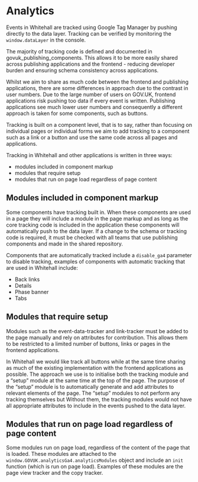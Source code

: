 # Analytics

Events in Whitehall are tracked using Google Tag Manager by pushing directly to the data layer. Tracking can be verified by monitoring the `window.dataLayer` in the console.

The majority of tracking code is defined and documented in govuk_publishing_components. This allows it to be more easily shared across publishing applications and the frontend - reducing developer burden and ensuring schema consistency across applications.

Whilst we aim to share as much code between the frontend and publishing applications, there are some differences in approach due to the contrast in user numbers. Due to the large number of users on GOV.UK, frontend applications risk pushing too data if every event is written. Publishing applications see much lower user numbers and consequently a different approach is taken for some components, such as buttons.

Tracking is built on a component level, that is to say, rather than focusing on individual pages or individual forms we aim to add tracking to a component such as a link or a button and use the same code across all pages and applications.

Tracking in Whitehall and other applications is written in three ways:
- modules included in component markup
- modules that require setup
- modules that run on page load regardless of page content

## Modules included in component markup

Some components have tracking built in. When these components are used in a page they will include a module in the page markup and as long as the core tracking code is included in the application these components will automatically push to the data layer. If a change to the schema or tracking code is required, it must be checked with all teams that use publishing components and made in the shared repository.

Components that are automatically tracked include a `disable_ga4` parameter to disable tracking, examples of components with automatic tracking that are used in Whitehall include:
- Back links
- Details
- Phase banner
- Tabs

## Modules that require setup

Modules such as the event-data-tracker and link-tracker must be added to the page manually and rely on attributes for contribution. This allows them to be restricted to a limited number of buttons, links or pages in the frontend applications.

In Whitehall we would like track all buttons while at the same time sharing as much of the existing implementation with the frontend applications as possible. The approach we use is to initialise both the tracking module and a “setup” module at the same time at the top of the page. The purpose of the “setup” module is to automatically generate and add attributes to relevant elements of the page. The “setup” modules to not perform any tracking themselves but Without them, the tracking modules would not have all appropriate attributes to include in the events pushed to the data layer.

## Modules that run on page load regardless of page content

Some modules run on page load, regardless of the content of the page that is loaded. These modules are attached to the `window.GOVUK.analyticsGa4.analyticsModules` object and include an `init` function (which is run on page load). Examples of these modules are the page view tracker and the copy tracker.

